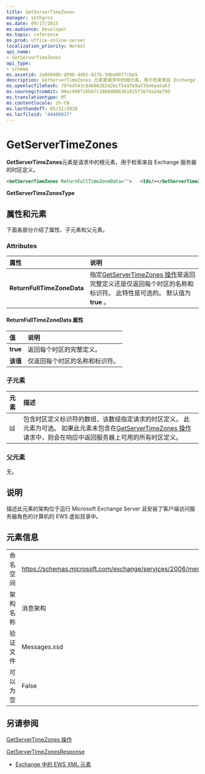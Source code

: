 ```yaml
---
title: GetServerTimeZones
manager: sethgros
ms.date: 09/17/2015
ms.audience: Developer
ms.topic: reference
ms.prod: office-online-server
localization_priority: Normal
api_name:
- GetServerTimeZones
api_type:
- schema
ms.assetid: 2a89098b-d89b-4d01-827b-50be00f7cbe9
description: GetServerTimeZones 元素是请求中的根元素，用于检索来自 Exchange 服务器的时区定义。
ms.openlocfilehash: 797e4543c94b0628242bcf544fe9a735ebaa5a63
ms.sourcegitcommit: 88ec988f2bb67c1866d06b361615f3674a24e795
ms.translationtype: MT
ms.contentlocale: zh-CN
ms.lasthandoff: 05/31/2020
ms.locfileid: "44460937"
---
```

# <a name="getservertimezones"></a>GetServerTimeZones

**GetServerTimeZones**元素是请求中的根元素，用于检索来自 Exchange 服务器的时区定义。 
  
```xml
<GetServerTimeZones ReturnFullTimeZoneData="">   <Ids/></GetServerTimeZones>
```

 **GetServerTimeZonesType**
## <a name="attributes-and-elements"></a>属性和元素

下面各部分介绍了属性、子元素和父元素。
  
### <a name="attributes"></a>Attributes

|**属性**|**说明**|
|:-----|:-----|
|**ReturnFullTimeZoneData** <br/> |指定[GetServerTimeZones 操作](getservertimezones-operation.md)是返回完整定义还是仅返回每个时区的名称和标识符。 此特性是可选的。 默认值为 **true** 。  <br/> |
   
#### <a name="returnfulltimezonedata-attribute"></a>ReturnFullTimeZoneData 属性

|**值**|**说明**|
|:-----|:-----|
|**true** <br/> |返回每个时区的完整定义。  <br/> |
|**该值** <br/> |仅返回每个时区的名称和标识符。  <br/> |
   
### <a name="child-elements"></a>子元素

|**元素**|**描述**|
|:-----|:-----|
|[Id](ids.md) <br/> |包含时区定义标识符的数组，该数组指定请求的时区定义。 此元素为可选。 如果此元素未包含在[GetServerTimeZones 操作](getservertimezones-operation.md)请求中，则会在响应中返回服务器上可用的所有时区定义。  <br/> |
   
### <a name="parent-elements"></a>父元素

无。
  
## <a name="remarks"></a>说明

描述此元素的架构位于运行 Microsoft Exchange Server 且安装了客户端访问服务器角色的计算机的 EWS 虚拟目录中。
  
## <a name="element-information"></a>元素信息

|||
|:-----|:-----|
|命名空间  <br/> |https://schemas.microsoft.com/exchange/services/2006/messages  <br/> |
|架构名称  <br/> |消息架构  <br/> |
|验证文件  <br/> |Messages.xsd  <br/> |
|可以为空  <br/> |False  <br/> |
   
## <a name="see-also"></a>另请参阅



[GetServerTimeZones 操作](getservertimezones-operation.md)
  
[GetServerTimeZonesResponse](getservertimezonesresponse.md)


- [Exchange 中的 EWS XML 元素](ews-xml-elements-in-exchange.md)

